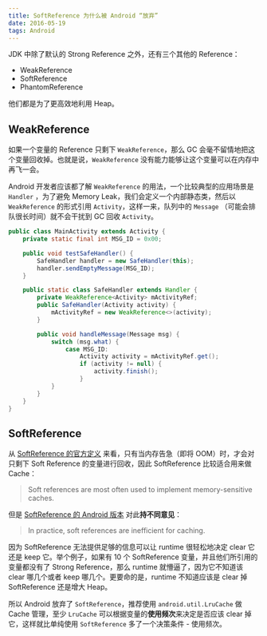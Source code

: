 ```yaml
---
title: SoftReference 为什么被 Android “放弃”
date: 2016-05-19
tags: Android
---
```


JDK 中除了默认的 Strong Reference 之外，还有三个其他的 Reference：

* WeakReference
* SoftReference
* PhantomReference

他们都是为了更高效地利用 Heap。

<!-- more -->

WeakReference
---
如果一个变量的 Reference 只剩下 `WeakReference`，那么 GC 会毫不留情地把这个变量回收掉。也就是说，`WeakReference` 没有能力能够让这个变量可以在内存中再飞一会。

Android 开发者应该都了解 `WeakReference` 的用法，一个比较典型的应用场景是 `Handler` ，为了避免 Memory Leak，我们会定义一个内部静态类，然后以 `WeakReference` 的形式引用 `Activity`，这样一来，队列中的 `Message` （可能会排队很长时间）就不会干扰到 GC 回收 `Activity`。

```java
public class MainActivity extends Activity {
    private static final int MSG_ID = 0x00;

    public void testSafeHandler() {
        SafeHandler handler = new SafeHandler(this);
        handler.sendEmptyMessage(MSG_ID);
    }

    public static class SafeHandler extends Handler {
        private WeakReference<Activity> mActivityRef;
        public SafeHandler(Activity activity) {
            mActivityRef = new WeakReference<>(activity);
        }

        public void handleMessage(Message msg) {
            switch (msg.what) {
                case MSG_ID:
                    Activity activity = mActivityRef.get();
                    if (activity != null) {
                        activity.finish();
                    }
            }
        }
    }
}
```

SoftReference
---

从 [SoftReference 的官方定义][oracle-softreference] 来看，只有当内存告急（即将 OOM）时，才会对只剩下 Soft Reference 的变量进行回收，因此 SoftReference 比较适合用来做 Cache：

> Soft references are most often used to implement memory-sensitive caches.

但是 [SoftReference 的 Android 版本][android-softreference] 对此**持不同意见**：

> In practice, soft references are inefficient for caching.

因为 SoftReference 无法提供足够的信息可以让 runtime 很轻松地决定 clear 它还是 keep 它。举个例子，如果有 10 个 SoftReference 变量，并且他们所引用的变量都没有了 Strong Reference，那么 runtime 就懵逼了，因为它不知道该 clear 哪几个或者 keep 哪几个。更要命的是，runtime 不知道应该是 clear 掉 SoftReference 还是增大 Heap。

所以 Android 放弃了 `SoftReference`，推荐使用 `android.util.LruCache` 做 Cache 管理，至少 `LruCache` 可以根据变量的**使用频次**来决定是否应该 clear 掉它，这样就比单纯使用 `SoftReference` 多了一个决策条件 - 使用频次。

[oracle-softreference]:https://docs.oracle.com/javase/7/docs/api/java/lang/ref/SoftReference.html
[android-softreference]:https://developer.android.com/reference/java/lang/ref/SoftReference.html
